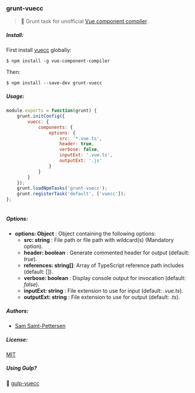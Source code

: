### grunt-vuecc
> :boar: Grunt task for unofficial [Vue component compiler](https://github.com/stpettersens/vue-component-compiler).

<!--
[![Build Status](https://travis-ci.org/stpettersens/gulp-codo.png?branch=master)](https://travis-ci.org/stpettersens/gulp-codo)
[![npm version](https://badge.fury.io/js/gulp-codo.svg)](http://npmjs.com/package/gulp-codo)
[![Dependency Status](https://david-dm.org/stpettersens/gulp-codo.png?theme=shields.io)](https://david-dm.org/stpettersens/gulp-codo) [![Development Dependency Status](https://david-dm.org/stpettersens/gulp-codo/dev-status.png?theme=shields.io)](https://david-dm.org/stpettersens/gulp-codo#info=devDependencies)
-->

##### Install:

First install [vuecc](https://github.com/stpettersens/vue-component-compiler) globally:

    $ npm install -g vue-component-compiler

Then:

    $ npm install --save-dev grunt-vuecc

##### Usage:
```js
module.exports = function(grunt) {
	grunt.initConfig({
		vuecc: {
			components: {
				options: {
					src: '*.vue.ts',
					header: true,
					verbose: false,
					inputExt: '.vue.ts',
					outputExt: '.js'
				}
			}
		}
	});
	grunt.loadNpmTasks('grunt-vuecc');
	grunt.registerTask('default', ['vuecc']);
};
            
```
##### Options:

* **options: Object** : Object containing the following options:
  * **src: string** : File path or file path with wildcard(s) (Mandatory option).
  * **header: boolean** : Generate commented header for output (default: *true*).
  * **references: string[]**: Array of TypeScript reference path includes (default: []). 
  * **verbose: boolean** : Display console output for invocation (default: *false*).
  * **inputExt: string** : File extension to use for input (default: *.vue.ts*).
  * **outputExt: string** : File extension to use for output (default: *.ts*).

##### Authors:

* [Sam Saint-Pettersen](https://github.com/stpettersens)

##### License:

[MIT](https://opensource.org/licenses/MIT)

##### Using Gulp?

:tropical_drink: [gulp-vuecc](http://github.com/stpettersens/gulp-vuecc)
